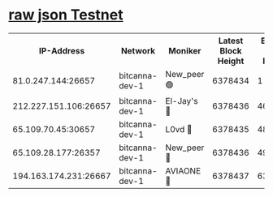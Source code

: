 [raw json Testnet](https://rpc-check.bcat.stavr.tech/bcat/rpc-bcat-result.json)
=


<table><tr><th>IP-Address</th><th>Network</th><th>Moniker</th><th>Latest Block Height</th><th>Earliest Block Height</th><th>Catching Up</th><th>Tx Index</th><th>Voting Power</th><th>Scan Time</th></tr><tr><td>81.0.247.144:26657</td><td>bitcanna-dev-1</td><td>New_peer 🟢</td><td>6378434</td><td>1</td><td>False</td><td>on</td><td>0</td><td>2024-02-10T13:07:09.009289294UTC</td></tr><tr><td>212.227.151.106:26657</td><td>bitcanna-dev-1</td><td>El-Jay's 🔴</td><td>6378436</td><td>4670391</td><td>False</td><td>on</td><td>2218164</td><td>2024-02-10T13:07:15.854181065UTC</td></tr><tr><td>65.109.70.45:30657</td><td>bitcanna-dev-1</td><td>L0vd 🔴</td><td>6378435</td><td>4828155</td><td>False</td><td>on</td><td>307920</td><td>2024-02-10T13:07:09.361230365UTC</td></tr><tr><td>65.109.28.177:26357</td><td>bitcanna-dev-1</td><td>New_peer 🔴</td><td>6378436</td><td>4952911</td><td>False</td><td>on</td><td>2237067</td><td>2024-02-10T13:07:16.283385713UTC</td></tr><tr><td>194.163.174.231:26667</td><td>bitcanna-dev-1</td><td>AVIAONE 🔴</td><td>6378437</td><td>6369951</td><td>False</td><td>on</td><td>1949865</td><td>2024-02-10T13:07:20.751651284UTC</td></tr></table>